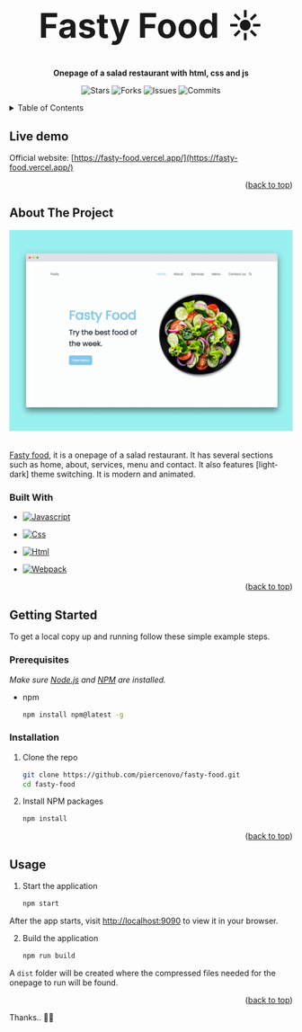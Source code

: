<a name="readme-top"></a>

<!-- FASTY FOOD -->
  <h1 align="center" style="font-size: 60px"> Fasty Food ☀️</h1>
  <p align="center"><strong>Onepage of a salad restaurant with html, css and js</strong></p>
 <p align="center">
  <img alt="Stars" src="https://badgen.net/github/stars/piercenovo/fasty-food">
  <img alt="Forks" src="https://badgen.net/github/forks/piercenovo/fasty-food">
  <img alt="Issues" src="https://badgen.net/github/issues/piercenovo/fasty-food">
  <img alt="Commits" src="https://badgen.net/github/commits/piercenovo/fasty-food/main">
 </p>

<!-- TABLE OF CONTENTS -->
<details>
  <summary>Table of Contents</summary>
  <ol>
   <li>
      <a href="#live-demo">Live Demo</a>
    </li>
    <li>
      <a href="#about-the-project">About The Project</a>
      <ul>
        <li><a href="#built-with">Built With</a></li>
      </ul>
    </li>
    <li>
      <a href="#getting-started">Getting Started</a>
      <ul>
        <li><a href="#prerequisites">Prerequisites</a></li>
        <li><a href="#installation">Installation</a></li>
      </ul>
    </li>
    <li><a href="#usage">Usage</a></li>
  </ol>
</details>

<!-- LIVE DEMO -->
## Live demo

Official website: [https://fasty-food.vercel.app/](https://fasty-food.vercel.app/)

<p align="right">(<a href="#readme-top">back to top</a>)</p>

<!-- ABOUT THE PROJECT -->
## About The Project

<div align="center">
<img alt="fasty-food" src="./src/images/fasty-food-screen.png"> </img>
</div>

<br/>

[Fasty food](https://fasty-food.vercel.app/), it is a onepage of a salad restaurant. It has several sections such as home, about, services, menu and contact. It also features [light-dark] theme switching. It is modern and animated.

### Built With

* <a href="https://www.javascript.com/" target="_blank"><img src="https://img.shields.io/badge/Javascript-yellow?style=for-the-badge&logo=javascript&logoColor=white" 
alt="Javascript">
</a>

* <a href="https://developer.mozilla.org/es/docs/Web/CSS" target="_blank"><img src="https://img.shields.io/badge/Css-blue?style=for-the-badge&logo=css3&logoColor=white" alt="Css">
</a>

* <a href="https://developer.mozilla.org/es/docs/Web/HTML" target="_blank"><img src="https://img.shields.io/badge/Html-red?style=for-the-badge&logo=html5&logoColor=white" alt="Html">
</a>

* <a href="https://webpack.js.org/" target="_blank"><img src="https://img.shields.io/badge/Webpack-5299C8?style=for-the-badge&logo=webpack&logoColor=white" 
alt="Webpack">
</a>

<p align="right">(<a href="#readme-top">back to top</a>)</p>

<!-- GETTING STARTED -->
## Getting Started

To get a local copy up and running follow these simple example steps.

### Prerequisites

_Make sure [Node.js](https://nodejs.org/en/) and [NPM](https://www.npmjs.com/) are installed._

* npm
  ```sh
  npm install npm@latest -g
  ```

### Installation

1. Clone the repo
   ```sh
   git clone https://github.com/piercenovo/fasty-food.git
   cd fasty-food
   ```
2. Install NPM packages
   ```sh
   npm install
   ```
   
<p align="right">(<a href="#readme-top">back to top</a>)</p>

<!-- USAGE -->
## Usage

1. Start the application
   ```sh
   npm start
   ```
   
After the app starts, visit [http://localhost:9090](http://localhost:9090) to view it in your browser.

2. Build the application
   ```sh
   npm run build
   ```
   
A `dist` folder will be created where the compressed files needed for the onepage to run will be found.

<p align="right">(<a href="#readme-top">back to top</a>)</p>

Thanks.. 🚀✨
